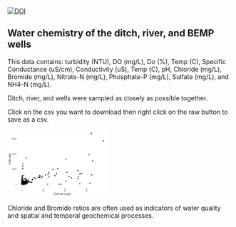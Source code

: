 [![DOI](https://zenodo.org/badge/DOI/10.5281/zenodo.3697197.svg)](https://doi.org/10.5281/zenodo.3697197)


## Water chemistry of the ditch, river, and BEMP wells
This data contains: turbidity (NTU),	DO (mg/L),	Do (%),	Temp (C),	Specific Conductance (uS/cm),	Conductivity (uS),	Temp (C),	pH,
Chloride (mg/L),	Bromide (mg/L),	Nitrate-N (mg/L),	Phosphate-P (mg/L),	Sulfate (mg/L),	and NH4-N (mg/L).

Ditch, river, and wells were sampled as closely as possible together. 


Click on the csv you want to download then right click on the raw button to save as a csv. 

<img src="https://github.com/BEMPscience/bemp_data/blob/master/water_quality/river%20ditch%20well%20water%20chemistry/images/ditch%20river%20wells%20geochemistry%20Cl%20Br%20ratios.png" width=45% height=45%>

Chloride and Bromide ratios are often used as indicators of water quality and spatial and temporal geochemical processes. 
